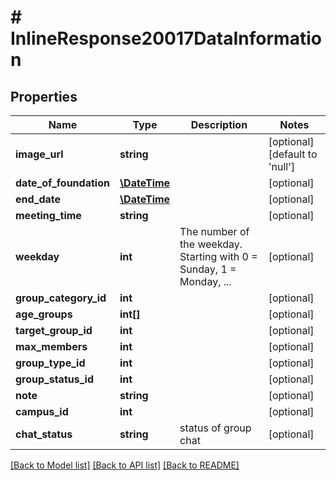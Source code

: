 # # InlineResponse20017DataInformation

## Properties

Name | Type | Description | Notes
------------ | ------------- | ------------- | -------------
**image_url** | **string** |  | [optional] [default to 'null']
**date_of_foundation** | [**\DateTime**](\DateTime.md) |  | [optional]
**end_date** | [**\DateTime**](\DateTime.md) |  | [optional]
**meeting_time** | **string** |  | [optional]
**weekday** | **int** | The number of the weekday. Starting with 0 &#x3D; Sunday, 1 &#x3D; Monday, ... | [optional]
**group_category_id** | **int** |  | [optional]
**age_groups** | **int[]** |  | [optional]
**target_group_id** | **int** |  | [optional]
**max_members** | **int** |  | [optional]
**group_type_id** | **int** |  | [optional]
**group_status_id** | **int** |  | [optional]
**note** | **string** |  | [optional]
**campus_id** | **int** |  | [optional]
**chat_status** | **string** | status of group chat | [optional]

[[Back to Model list]](../../README.md#models) [[Back to API list]](../../README.md#endpoints) [[Back to README]](../../README.md)
